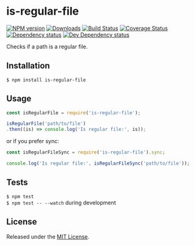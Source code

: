 # is-regular-file

[![NPM version][npm-image]][npm-url] [![Downloads][downloads-image]][npm-url] [![Build Status][travis-image]][travis-url] [![Coverage Status][codecov-image]][codecov-url] [![Dependency status][david-dm-image]][david-dm-url] [![Dev Dependency status][david-dm-dev-image]][david-dm-dev-url]

[npm-url]:https://npmjs.org/package/is-regular-file
[downloads-image]:https://img.shields.io/npm/dm/is-regular-file.svg
[npm-image]:https://img.shields.io/npm/v/is-regular-file.svg
[travis-url]:https://travis-ci.org/moxystudio/node-is-regular-file
[travis-image]:https://img.shields.io/travis/moxystudio/node-is-regular-file/master.svg
[codecov-url]:https://codecov.io/gh/moxystudio/node-is-regular-file
[codecov-image]:https://img.shields.io/codecov/c/github/moxystudio/node-is-regular-file/master.svg
[david-dm-url]:https://david-dm.org/moxystudio/node-is-regular-file
[david-dm-image]:https://img.shields.io/david/moxystudio/node-is-regular-file.svg
[david-dm-dev-url]:https://david-dm.org/moxystudio/node-is-regular-file?type=dev
[david-dm-dev-image]:https://img.shields.io/david/dev/moxystudio/node-is-regular-file.svg

Checks if a path is a regular file.


## Installation

`$ npm install is-regular-file`


## Usage

```js
const isRegularFile = require('is-regular-file');

isRegularFile('path/to/file')
.then((is) => console.log('Is regular file:', is));
```

or if you prefer sync:

```js
const isRegularFileSync = require('is-regular-file').sync;

console.log('Is regular file:', isRegularFileSync('path/to/file'));
```


## Tests

`$ npm test`   
`$ npm test -- --watch` during development


## License

Released under the [MIT License](https://www.opensource.org/licenses/mit-license.php).
